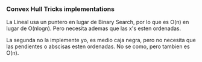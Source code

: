 ###  Convex Hull Tricks implementations

La Lineal usa un puntero en lugar de Binary Search, por lo que es O(n) en lugar de O(nlogn).
 Pero necesita ademas que las x's esten ordenadas.

La segunda no la implemente yo, es medio caja negra, pero no necesita que las pendientes o abscisas esten ordenadas.
 No se como, pero tambien es O(n).